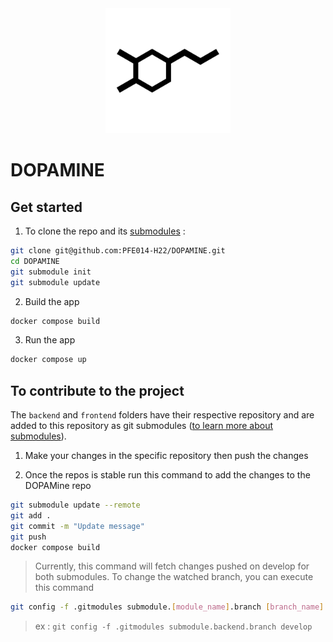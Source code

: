 <div align="center">
  <img src="./doc/logo.png" width="200" />
</div>

# DOPAMINE

## Get started

1. To clone the repo and its [submodules](https://git-scm.com/book/en/v2/Git-Tools-Submodules) :

```sh
git clone git@github.com:PFE014-H22/DOPAMINE.git
cd DOPAMINE
git submodule init
git submodule update
```

2. Build the app
```sh
docker compose build
```

3. Run the app

```sh
docker compose up
```

## To contribute to the project

The `backend` and `frontend` folders have their respective repository and are added to this repository as git submodules ([to learn more about submodules](https://git-scm.com/book/en/v2/Git-Tools-Submodules)).

1. Make your changes in the specific repository then push the changes

2. Once the repos is stable run this command to add the changes to the DOPAMine repo
```sh
git submodule update --remote
git add .
git commit -m "Update message"
git push
docker compose build
```
> Currently, this command will fetch changes pushed on develop for both submodules. To change the watched branch, you can execute this command 
```sh
git config -f .gitmodules submodule.[module_name].branch [branch_name]
```
> ex : `git config -f .gitmodules submodule.backend.branch develop`

